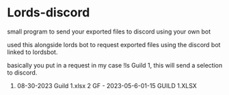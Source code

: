 # Lords-discord
small program to send your exported files to discord using your own bot

used this alongside lords bot to request exported files using the discord bot linked to lordsbot.

basically you put in a request in my case !ls Guild 1,
this will send a selection to discord.
1. 08-30-2023 Guild 1.xlsx
2 GF - 2023-05-6-01-15 GUILD 1.XLSX

